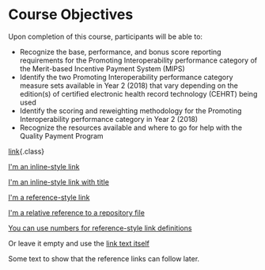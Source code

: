 # Course Objectives

Upon completion of this course, participants will be able to:

-   Recognize the base, performance, and bonus score reporting requirements for the Promoting Interoperability performance category of the Merit-based Incentive Payment System (MIPS)
-   Identify the two Promoting Interoperability performance category measure sets available in Year 2 (2018) that vary depending on the edition(s) of certified electronic health record technology (CEHRT) being used
-   Identify the scoring and reweighting methodology for the Promoting Interoperability performance category in Year 2 (2018)
-   Recognize the resources available and where to go for help with the Quality Payment Program


[link](url){.class}  

[I'm an inline-style link](https://www.google.com)

[I'm an inline-style link with title](https://www.google.com "Google's Homepage")

[I'm a reference-style link][Arbitrary case-insensitive reference text]

[I'm a relative reference to a repository file](../blob/master/LICENSE)

[You can use numbers for reference-style link definitions][1]

Or leave it empty and use the [link text itself]

Some text to show that the reference links can follow later.

[arbitrary case-insensitive reference text]: https://www.mozilla.org
[1]: http://slashdot.org
[link text itself]: http://www.reddit.com

<!--stackedit_data:
eyJoaXN0b3J5IjpbMTM4MDY5NTY3LDEyOTg1MTkyMzVdfQ==
-->